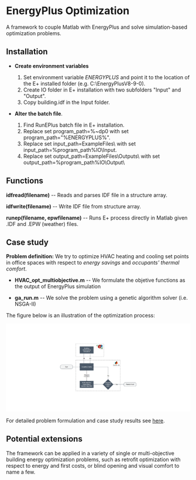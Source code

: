 # EnergyPlus Optimization
A framework to couple Matlab with EnergyPlus and solve simulation-based optimization problems.

## Installation

* __Create environment variables__
  1. Set environment variable _ENERGYPLUS_ and point it to the location of the E+ installed folder (e.g. C:\EnergyPlusV8-9-0\).
  2. Create IO folder in E+ installation with two subfolders "Input" and "Output".
  3. Copy building.idf in the Input folder.

* __Alter the batch file__. 
  1. Find RunEPlus batch file in E+ installation.
  2. Replace set program_path=%~dp0 with  set program_path="%ENERGYPLUS%".
  3. Replace set input_path=ExampleFiles\ with  set input_path=%program_path%IO\Input\.
  4. Replace set output_path=ExampleFiles\Outputs\ with set output_path=%program_path%IO\Output\
  
## Functions

__idfread(filename)__ -- Reads and parses IDF file in a structure array.

__idfwrite(filename)__ -- Write IDF file from structure array.

__runep(filename, epwfilename)__ -- Runs E+ process directly in Matlab given .IDF and .EPW (weather) files. 


## Case study

__Problem definition:__ We try to optimize HVAC heating and cooling set points in office spaces with respect to _energy savings_ and _occupants' thermal comfort_.

* __HVAC_opt_multiobjective.m__ -- We formulate the objetive functions as the output of EnergyPlus simulation 

* __ga_run.m__ -- We solve the problem using a genetic algorithm solver (i.e. NSGA-II)

The figure below is an illustration of the optimization process:

![alt text](https://github.com/spapadopoulos/EnergyPlusOpt/blob/master/optimization_flowchart.png "Optimization Flowchart")
  
For detailed problem formulation and case study results see [here](https://www.sciencedirect.com/science/article/pii/S036013231930232X?dgcid=author).

## Potential extensions

The framework can be applied in a variety of single or multi-objective building energy optimization problems, such as retrofit optimization with respect to energy and first costs, or blind opening and visual comfort to name a few.



